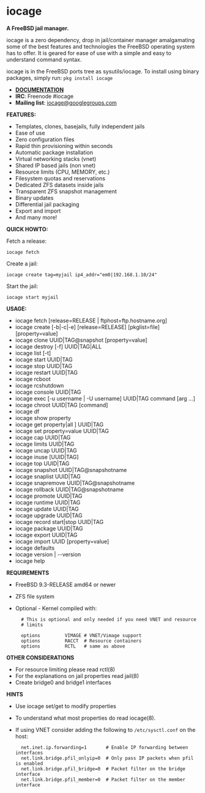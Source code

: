 iocage
======

**A FreeBSD jail manager.**

iocage is a zero dependency, drop in jail/container manager amalgamating some
of the best features and technologies the FreeBSD operating system has to offer.
It is geared for ease of use with a simple and easy to understand command syntax.

iocage is in the FreeBSD ports tree as sysutils/iocage.
To install using binary packages, simply run: `pkg install iocage`

- **[DOCUMENTATION](http://iocage.readthedocs.org/en/latest/index.html)**
- **IRC**: Freenode #iocage
- **Mailing list**: iocage@googlegroups.com

**FEATURES:**
- Templates, clones, basejails, fully independent jails
- Ease of use
- Zero configuration files
- Rapid thin provisioning within seconds
- Automatic package installation
- Virtual networking stacks (vnet)
- Shared IP based jails (non vnet)
- Resource limits (CPU, MEMORY, etc.)
- Filesystem quotas and reservations
- Dedicated ZFS datasets inside jails
- Transparent ZFS snapshot management
- Binary updates
- Differential jail packaging
- Export and import
- And many more!

**QUICK HOWTO:**

Fetch a release:

`iocage fetch`

Create a jail:

`iocage create tag=myjail ip4_addr="em0|192.168.1.10/24"`

Start the jail:

`iocage start myjail`

**USAGE:**
-  iocage fetch [release=RELEASE | ftphost=ftp.hostname.org]
-  iocage create [-b|-c|-e] [release=RELEASE] [pkglist=file] [property=value]
-  iocage clone UUID|TAG@snapshot [property=value]
-  iocage destroy [-f] UUID|TAG|ALL
-  iocage list [-t]
-  iocage start UUID|TAG
-  iocage stop UUID|TAG
-  iocage restart UUID|TAG
-  iocage rcboot
-  iocage rcshutdown
-  iocage console UUID|TAG
-  iocage exec [-u username | -U username] UUID|TAG command [arg ...]
-  iocage chroot UUID|TAG [command]
-  iocage df
-  iocage show property
-  iocage get property|all ] UUID|TAG
-  iocage set property=value UUID|TAG
-  iocage cap UUID|TAG
-  iocage limits UUID|TAG
-  iocage uncap UUID|TAG
-  iocage inuse [UUID|TAG]
-  iocage top UUID|TAG
-  iocage snapshot UUID|TAG@snapshotname
-  iocage snaplist UUID|TAG
-  iocage snapremove UUID|TAG@snapshotname
-  iocage rollback UUID|TAG@snapshotname
-  iocage promote UUID|TAG
-  iocage runtime UUID|TAG
-  iocage update UUID|TAG
-  iocage upgrade UUID|TAG
-  iocage record start|stop UUID|TAG
-  iocage package UUID|TAG
-  iocage export UUID|TAG
-  iocage import UUID [property=value]
-  iocage defaults
-  iocage version | --version
-  iocage help

**REQUIREMENTS**
- FreeBSD 9.3-RELEASE amd64 or newer
- ZFS file system
- Optional - Kernel compiled with:

        # This is optional and only needed if you need VNET and resource
        # limits

        options         VIMAGE # VNET/Vimage support
        options         RACCT  # Resource containers
        options         RCTL   # same as above

**OTHER CONSIDERATIONS**
- For resource limiting please read rctl(8)
- For the explanations on jail properties read jail(8)
- Create bridge0 and bridge1 interfaces

**HINTS**
- Use iocage set/get to modify properties
- To understand what most properties do read iocage(8).
- If using VNET consider adding the following to `/etc/sysctl.conf` on the host:

        net.inet.ip.forwarding=1       # Enable IP forwarding between interfaces
        net.link.bridge.pfil_onlyip=0  # Only pass IP packets when pfil is enabled
        net.link.bridge.pfil_bridge=0  # Packet filter on the bridge interface
        net.link.bridge.pfil_member=0  # Packet filter on the member interface
